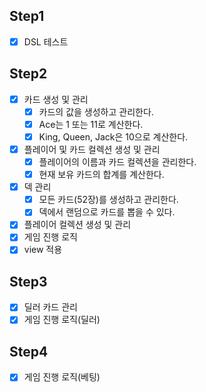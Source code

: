 ## Step1
- [x] DSL 테스트

## Step2
- [x] 카드 생성 및 관리
  - [x] 카드의 값을 생성하고 관리한다.
  - [x] Ace는 1 또는 11로 계산한다.
  - [x] King, Queen, Jack은 10으로 계산한다.
- [x] 플레이어 및 카드 컬렉션 생성 및 관리
  - [x] 플레이어의 이름과 카드 컬렉션을 관리한다.
  - [x] 현재 보유 카드의 합계를 계산한다.
- [x] 덱 관리
  - [x] 모든 카드(52장)를 생성하고 관리한다.
  - [x] 덱에서 랜덤으로 카드를 뽑을 수 있다.
- [x] 플레이어 컬렉션 생성 및 관리
- [x] 게임 진행 로직
- [x] view 적용

## Step3
- [x] 딜러 카드 관리
- [x] 게임 진행 로직(딜러)

## Step4
- [x] 게임 진행 로직(베팅)
